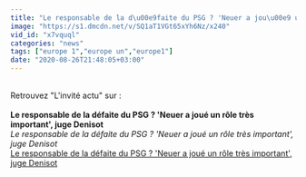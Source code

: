 ```yaml
---
title: "Le responsable de la d\u00e9faite du PSG ? 'Neuer a jou\u00e9 un r\u00f4le tr\u00e8s important', juge Denisot"
image: "https://s1.dmcdn.net/v/SQ1aT1VGt65xYh6Nz/x240"
vid_id: "x7vquql"
categories: "news"
tags: ["europe 1","europe un","europe1"]
date: "2020-08-26T21:48:05+03:00"
---
```

<br>Retrouvez &quot;L'invité actu&quot; sur :   <br><br><b>Le responsable de la défaite du PSG ? 'Neuer a joué un rôle très important', juge Denisot</b><br> <i>Le responsable de la défaite du PSG ? 'Neuer a joué un rôle très important', juge Denisot</i><br> <u>Le responsable de la défaite du PSG ? 'Neuer a joué un rôle très important', juge Denisot</u>
